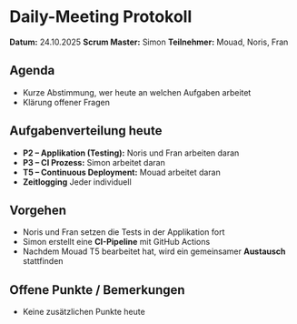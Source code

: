 # Daily-Meeting Protokoll

**Datum:** 24.10.2025
**Scrum Master:** Simon
**Teilnehmer:** Mouad, Noris, Fran

## Agenda

- Kurze Abstimmung, wer heute an welchen Aufgaben arbeitet
- Klärung offener Fragen

## Aufgabenverteilung heute

- **P2 – Applikation (Testing):** Noris und Fran arbeiten daran
- **P3 – CI Prozess:** Simon arbeitet daran
- **T5 – Continuous Deployment:** Mouad arbeitet daran
- **Zeitlogging** Jeder individuell

## Vorgehen

- Noris und Fran setzen die Tests in der Applikation fort
- Simon erstellt eine **CI-Pipeline** mit GitHub Actions
- Nachdem Mouad T5 bearbeitet hat, wird ein gemeinsamer **Austausch** stattfinden

## Offene Punkte / Bemerkungen

- Keine zusätzlichen Punkte heute
